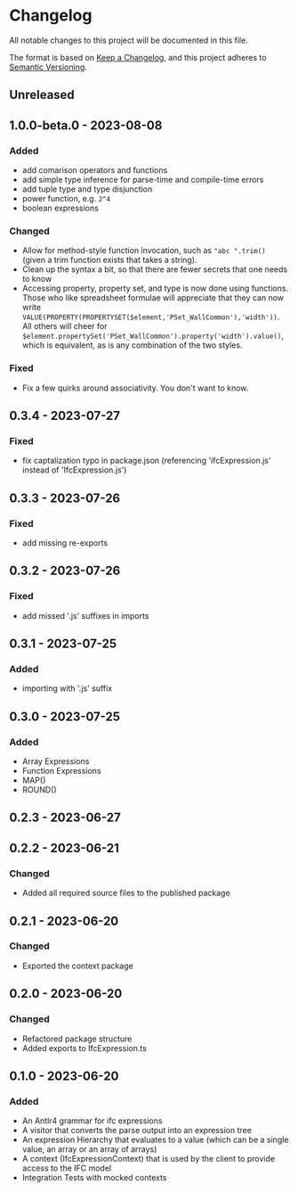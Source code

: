 # Changelog

All notable changes to this project will be documented in this file.

The format is based on [Keep a Changelog](https://keepachangelog.com/en/1.0.0/),
and this project adheres to [Semantic Versioning](https://semver.org/spec/v2.0.0.html).

## Unreleased

## 1.0.0-beta.0 - 2023-08-08

### Added

- add comarison operators and functions
- add simple type inference for parse-time and compile-time errors
- add tuple type and type disjunction
- power function, e.g. `2^4`
- boolean expressions

### Changed

- Allow for method-style function invocation, such as `"abc ".trim()` (given a trim function exists that takes a string).
- Clean up the syntax a bit, so that there are fewer secrets that one needs to know
- Accessing property, property set, and type is now done using functions. Those who like spreadsheet formulae will appreciate that they can now write `VALUE(PROPERTY(PROPERTYSET($element,'PSet_WallCommon'),'width'))`. All others will cheer for `$element.propertySet('PSet_WallCommon').property('width').value()`, which is equivalent, as is any combination of the two styles.

### Fixed

- Fix a few quirks around associativity. You don't want to know.

## 0.3.4 - 2023-07-27

### Fixed

- fix captalization typo in package.json (referencing 'ifcExpression.js' instead of 'IfcExpression.js')

## 0.3.3 - 2023-07-26

### Fixed

- add missing re-exports

## 0.3.2 - 2023-07-26

### Fixed

- add missed '.js' suffixes in imports

## 0.3.1 - 2023-07-25

### Added

- importing with '.js' suffix

## 0.3.0 - 2023-07-25

### Added

- Array Expressions
- Function Expressions
- MAP()
- ROUND()

## 0.2.3 - 2023-06-27

## 0.2.2 - 2023-06-21

### Changed

- Added all required source files to the published package

## 0.2.1 - 2023-06-20

### Changed

- Exported the context package

## 0.2.0 - 2023-06-20

### Changed

- Refactored package structure
- Added exports to IfcExpression.ts

## 0.1.0 - 2023-06-20

### Added

- An Antlr4 grammar for ifc expressions
- A visitor that converts the parse output into an expression tree
- An expression Hierarchy that evaluates to a value (which can be a single value, an array or an array of arrays)
- A context (IfcExpressionContext) that is used by the client to provide access to the IFC model
- Integration Tests with mocked contexts
